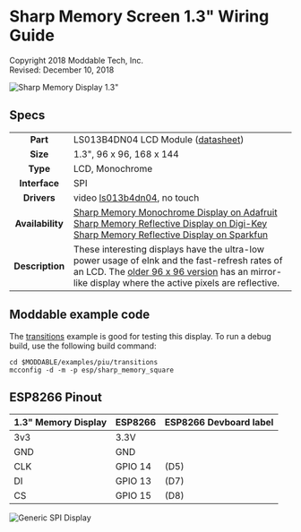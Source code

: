 # Sharp Memory Screen 1.3" Wiring Guide
Copyright 2018 Moddable Tech, Inc.<BR>
Revised: December 10, 2018

![Sharp Memory Display 1.3"](images/sharp-memory-display-1.3.jpg)

## Specs

| | |
| :---: | :--- |
| **Part** | LS013B4DN04 LCD Module ([datasheet](https://cdn-shop.adafruit.com/datasheets/LS013B4DN04-3V_FPC-204284.pdf))
| **Size** | 1.3", 96 x 96, 168 x 144
| **Type** | LCD, Monochrome
| **Interface** | SPI
| **Drivers** | video [ls013b4dn04](../../documentation/drivers/ls013b4dn04/ls013b4dn04.md), no touch
| **Availability** |  [Sharp Memory Monochrome Display on Adafruit](https://www.adafruit.com/product/3502)<BR>[Sharp Memory Reflective Display on Digi-Key](https://www.digikey.com/product-detail/en/1393/1528-1183-ND/5353643)<BR>[Sharp Memory Reflective Display on Sparkfun](https://www.sparkfun.com/products/retired/13192)
| **Description** | These interesting displays have the ultra-low power usage of eInk and the fast-refresh rates of an LCD. The [older 96 x 96 version](https://www.adafruit.com/product/1393) has an mirror-like display where the active pixels are reflective.

## Moddable example code

The [transitions](../../examples/piu/transitions/) example is good for testing this display.  To run a debug build, use the following build command:

```
cd $MODDABLE/examples/piu/transitions
mcconfig -d -m -p esp/sharp_memory_square  
```

## ESP8266 Pinout

| 1.3" Memory Display | ESP8266 | ESP8266 Devboard label
| --- | --- | --- | 
| 3v3 | 3.3V | 
| GND | GND | 
| CLK | GPIO 14 | (D5)
| DI | GPIO 13 | (D7)
| CS | GPIO 15 | (D8)

![Generic SPI Display](images/sharp-memory-1.3-wiring.jpg)


